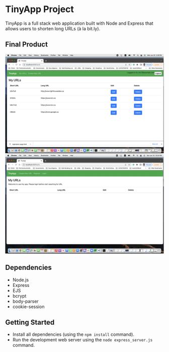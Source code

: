 # TinyApp Project

TinyApp is a full stack web application built with Node and Express that allows users to shorten long URLs (à la bit.ly).

## Final Product

!["Screenshot of URLs after user logged in"](https://github.com/ShengjenChiu/tinyapp/blob/main/docs/urls-page-after-login.png)
!["Screenshot of URLs before user logged in"](https://github.com/ShengjenChiu/tinyapp/blob/main/docs/urls-page-before-login.png)

## Dependencies

- Node.js
- Express
- EJS
- bcrypt
- body-parser
- cookie-session


## Getting Started

- Install all dependencies (using the `npm install` command).
- Run the development web server using the `node express_server.js` command.
